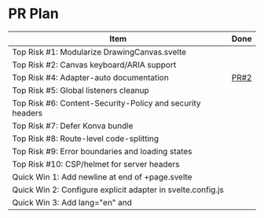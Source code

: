# PR Plan

| Item                                                             | Done                                             |
| ---------------------------------------------------------------- | ------------------------------------------------ |
| Top Risk #1: Modularize DrawingCanvas.svelte                     |                                                  |
| Top Risk #2: Canvas keyboard/ARIA support                        |                                                  |
| Top Risk #4: Adapter-auto documentation                          | [PR#2](https://github.com/Evendyce/CADV2/pull/2) |
| Top Risk #5: Global listeners cleanup                            |                                                  |
| Top Risk #6: Content-Security-Policy and security headers        |                                                  |
| Top Risk #7: Defer Konva bundle                                  |                                                  |
| Top Risk #8: Route-level code-splitting                          |                                                  |
| Top Risk #9: Error boundaries and loading states                 |                                                  |
| Top Risk #10: CSP/helmet for server headers                      |                                                  |
| Quick Win 1: Add newline at end of +page.svelte                  |                                                  |
| Quick Win 2: Configure explicit adapter in svelte.config.js      |                                                  |
| Quick Win 3: Add lang="en" and <title> in app.html head          |                                                  |
| Quick Win 4: Replace svelte-ignore with accessible separator     |                                                  |
| Quick Win 5: Add keyboard handlers for canvas actions            |                                                  |
| Quick Win 6: Export DrawingCanvas helper modules                 |                                                  |
| Quick Win 7: Use konva dynamic import to defer load              |                                                  |
| Quick Win 8: Enable strict ESLint rules for any usage            |                                                  |
| Quick Win 9: Add npm audit script and update vulnerable packages |                                                  |
| Quick Win 10: Add precommit hook running lint and check          |                                                  |
| Quick Win 11: Document environment variables in README           |                                                  |
| Quick Win 12: Add meta viewport max-scale=1                      |                                                  |
| Quick Win 13: Compress build assets using adapter's options      |                                                  |
| Quick Win 14: Implement svelte-kit load returning data to page   |                                                  |
| Quick Win 15: Provide fallback text when canvas unsupported      |                                                  |
| Deeper Work: Modularize Drawing Canvas                           |                                                  |
| Deeper Work: Accessibility overhaul                              |                                                  |
| Deeper Work: Security hardening                                  |                                                  |
| Deeper Work: Performance                                         |                                                  |

=======

# Pull Request Plan

## Checklist

### Top Risks

- [ ] Monolithic `DrawingCanvas.svelte` (~818 lines) complicates maintenance
- [ ] Canvas UI lacks keyboard/ARIA support; `svelte-ignore` used
- [ ] No automated tests or testing framework
- [ ] Adapter-auto without deployment target may fail in production
- [ ] Global event listeners (resize, keydown) without cleanup could leak
- [ ] No Content-Security-Policy or security headers
- [ ] Konva bundled on initial load, hindering performance
- [ ] Missing code-splitting; all logic loads on root page
- [ ] No error boundaries or loading states
- [ ] No CSP/helmet for server-side headers

### Quick Wins

- [ ] Add newline at end of `+page.svelte`
- [ ] Configure explicit adapter (e.g., Node, Cloudflare) in `svelte.config.js`
- [ ] Add `lang="en"` and `<title>` in `app.html` head
- [ ] Replace `svelte-ignore` usage with accessible separator element
- [ ] Add keyboard handlers for canvas actions (zoom, pan, resize)
- [ ] Export `DrawingCanvas` helper modules to shrink component
- [ ] Use `konva` dynamic import to defer load
- [ ] Enable strict ESLint rules for `any` usage
- [ ] Add `npm audit` script and update vulnerable packages
- [ ] Add `precommit` hook running `lint` and `check`
- [ ] Document environment variables in README
- [ ] Add meta viewport `max-scale=1` for accessibility
- [ ] Compress build assets using adapter's options
- [ ] Implement svelte-kit `load` returning data to page
- [ ] Provide fallback text/content when canvas unsupported

### Deeper Work

- [ ] Modularize Drawing Canvas into store and UI modules under `src/lib/canvas/`
- [ ] Accessibility overhaul: ARIA roles, keyboard navigation, focus management
- [ ] Testing setup: add Vitest for unit tests and Playwright for e2e under `tests/`
- [ ] Security hardening: add CSP headers and sanitize user-drawn data before serialization
- [ ] Performance: code-splitting with route-level lazy loading and optimize Konva usage

## Planned Pull Requests

| #   | Title                                            | Branch                     | Files/Areas                                                  | Acceptance Criteria                                               | Est. LOC | Labels       | Done |
| --- | ------------------------------------------------ | -------------------------- | ------------------------------------------------------------ | ----------------------------------------------------------------- | -------- | ------------ | ---- |
| 1   | Testing framework baseline (Vitest & Playwright) | tests/setup                | `package.json`, `tests/`                                     | Vitest and Playwright installed; sample tests run.                | ~80      | tests, dx    |      |
| 2   | Split DrawingCanvas into modules                 | refactor/split-canvas      | `src/lib/components/DrawingCanvas.svelte`, `src/lib/canvas/` | Component divided into store and UI modules with same behavior.   | ~400     | refactor     |      |
| 3   | Add keyboard and ARIA support for canvas         | a11y/canvas-aria           | `src/lib/components/DrawingCanvas.svelte`                    | Keyboard navigation and ARIA roles added; remove `svelte-ignore`. | ~120     | a11y         |      |
| 4   | Configure explicit adapter                       | dx/adapter-node            | `svelte.config.js`                                           | Use `adapter-node` with production target.                        | ~20      | dx           |      |
| 5   | Cleanup global event listeners                   | refactor/cleanup-listeners | `src/lib/components/DrawingCanvas.svelte`                    | Listeners registered with proper cleanup on destroy.              | ~40      | refactor     |      |
| 6   | Add CSP meta tags                                | security/csp-meta          | `src/app.html`                                               | Add CSP and security headers in HTML.                             | ~30      | security     |      |
| 7   | Lazy-load Konva                                  | perf/dynamic-konva         | `src/lib/components/DrawingCanvas.svelte`                    | Use dynamic import to load Konva on demand.                       | ~60      | perf         |      |
| 8   | Code-splitting root page                         | perf/code-split-root       | `src/routes/+page.svelte`                                    | Implement dynamic imports to defer heavy logic.                   | ~80      | perf         |      |
| 9   | Add error boundaries and loading states          | dx/error-boundaries        | `src/routes/+layout.svelte`, `src/routes/+page.svelte`       | Error boundary and loading UI added.                              | ~40      | dx           |      |
| 10  | Server-side security headers                     | security/server-headers    | `src/hooks.server.ts` or config                              | Set CSP and helmet-style headers on server responses.             | ~50      | security     |      |
| 11  | Newline at end of +page.svelte                   | dx/page-newline            | `src/routes/+page.svelte`                                    | File ends with newline; no shell artifact.                        | 1        | dx           |      |
| 12  | Add lang and title to app.html                   | a11y/html-lang-title       | `src/app.html`                                               | `<html lang="en">` and page `<title>` included.                   | ~10      | a11y         |      |
| 13  | Replace svelte-ignore separator                  | a11y/remove-svelte-ignore  | `src/lib/components/DrawingCanvas.svelte`                    | Use semantic element instead of `svelte-ignore`.                  | ~20      | a11y         |      |
| 14  | Keyboard handlers for canvas actions             | a11y/canvas-keyboard       | `src/lib/components/DrawingCanvas.svelte`                    | Zoom, pan, resize accessible via keyboard.                        | ~80      | a11y         |      |
| 15  | Export canvas helper modules                     | refactor/export-helpers    | `src/lib/canvas/`                                            | Helper modules exported separately; component reduced.            | ~80      | refactor     |      |
| 16  | Enable strict any rules in ESLint                | dx/no-any-rule             | `eslint.config.js`                                           | Disallow `any` usage via rule configuration.                      | ~10      | dx           |      |
| 17  | Add npm audit script                             | security/npm-audit         | `package.json`                                               | `pnpm audit` script added and dependencies updated if vulnerable. | ~20      | security, dx |      |
| 18  | Precommit hook for lint and check                | dx/precommit               | `package.json`, `.husky/pre-commit`                          | Git hook runs `lint` and `check` before commit.                   | ~30      | dx           |      |
| 19  | Document environment variables                   | docs/env-vars              | `README.md`                                                  | Env vars documented with descriptions.                            | ~20      | docs         |      |
| 20  | Viewport meta max-scale=1                        | a11y/meta-viewport         | `src/app.html`                                               | Meta viewport includes `max-scale=1`.                             | ~5       | a11y         |      |
| 21  | Compress build assets                            | perf/compress-assets       | `svelte.config.js`, adapter options                          | Compression enabled for build assets.                             | ~20      | perf         |      |
| 22  | Implement load function                          | perf/page-load             | `src/routes/+page.ts` & `+page.svelte`                       | Page uses `load` to fetch data.                                   | ~40      | perf         |      |
| 23  | Fallback text for unsupported canvas             | a11y/canvas-fallback       | `src/lib/components/DrawingCanvas.svelte`                    | Display message when canvas not supported.                        | ~15      | a11y         |      |
| 24  | Modularize drawing canvas further                | refactor/canvas-modular    | `src/lib/canvas/`                                            | Stores and UI modules structured under `src/lib/canvas/`.         | ~120     | refactor     |      |
| 25  | Accessibility overhaul                           | a11y/overhaul              | `src/`                                                       | ARIA roles, focus management across app.                          | ~200     | a11y         |      |
| 26  | Extended testing suite                           | tests/expanded             | `tests/`                                                     | Vitest unit tests and Playwright e2e tests implemented.           | ~150     | tests        |      |
| 27  | Security hardening                               | security/hardening         | `src/app.html`, `server`                                     | CSP headers and data sanitization implemented.                    | ~100     | security     |      |
| 28  | Route-level code-splitting & Konva optimizations | perf/route-splitting       | `src/routes/`, `src/lib/components`                          | Lazy load routes and optimize Konva usage.                        | ~150     | perf         |      |
